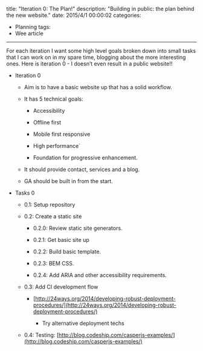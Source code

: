title: "Iteration 0: The Plan!"
description: "Building in public: the plan behind the new website."
date: 2015/4/1 00:00:02
categories:
- Planning
tags:
- Wee article
---

For each iteration I want some high level goals broken down into small tasks that I can work on in my spare time, blogging about the more interesting ones. Here is iteration 0 - I doesn’t even result in a public website!!

<!-- more -->

* Iteration 0

    * Aim is to have a basic website up that has a solid workflow.

    * It has 5 technical goals:

        * Accessibility

        * Offline first

        * Mobile first responsive

        * High performance`

        * Foundation for progressive enhancement.

    * It should provide contact, services and a blog.

    * GA should be built in from the start.

* Tasks 0

    * 0.1: Setup repository

    * 0.2: Create a static site

        * 0.2.0: Review static site generators.

        * 0.2.1: Get basic site up

        * 0.2.2: Build basic template.
        
        * 0.2.3: BEM CSS.
        
        * 0.2.4: Add ARIA and other accessibility requirements.

    * 0.3: Add CI development flow

        * [http://24ways.org/2014/developing-robust-deployment-procedures/](http://24ways.org/2014/developing-robust-deployment-procedures/)

            * Try alternative deployment techs

    * 0.4: Testing: [http://blog.codeship.com/casperjs-examples/](http://blog.codeship.com/casperjs-examples/) 